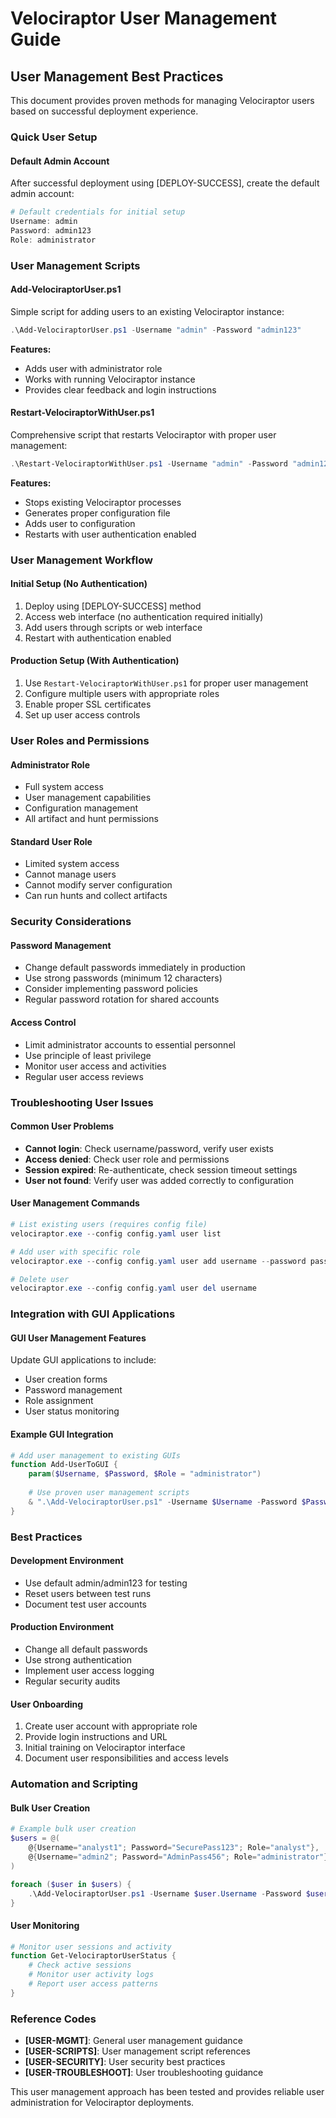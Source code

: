 # Velociraptor User Management Guide

## User Management Best Practices

This document provides proven methods for managing Velociraptor users based on successful deployment experience.

### Quick User Setup

#### Default Admin Account
After successful deployment using [DEPLOY-SUCCESS], create the default admin account:

```powershell
# Default credentials for initial setup
Username: admin
Password: admin123
Role: administrator
```

### User Management Scripts

#### Add-VelociraptorUser.ps1
Simple script for adding users to an existing Velociraptor instance:

```powershell
.\Add-VelociraptorUser.ps1 -Username "admin" -Password "admin123"
```

**Features:**
- Adds user with administrator role
- Works with running Velociraptor instance
- Provides clear feedback and login instructions

#### Restart-VelociraptorWithUser.ps1
Comprehensive script that restarts Velociraptor with proper user management:

```powershell
.\Restart-VelociraptorWithUser.ps1 -Username "admin" -Password "admin123"
```

**Features:**
- Stops existing Velociraptor processes
- Generates proper configuration file
- Adds user to configuration
- Restarts with user authentication enabled

### User Management Workflow

#### Initial Setup (No Authentication)
1. Deploy using [DEPLOY-SUCCESS] method
2. Access web interface (no authentication required initially)
3. Add users through scripts or web interface
4. Restart with authentication enabled

#### Production Setup (With Authentication)
1. Use `Restart-VelociraptorWithUser.ps1` for proper user management
2. Configure multiple users with appropriate roles
3. Enable proper SSL certificates
4. Set up user access controls

### User Roles and Permissions

#### Administrator Role
- Full system access
- User management capabilities
- Configuration management
- All artifact and hunt permissions

#### Standard User Role
- Limited system access
- Cannot manage users
- Cannot modify server configuration
- Can run hunts and collect artifacts

### Security Considerations

#### Password Management
- Change default passwords immediately in production
- Use strong passwords (minimum 12 characters)
- Consider implementing password policies
- Regular password rotation for shared accounts

#### Access Control
- Limit administrator accounts to essential personnel
- Use principle of least privilege
- Monitor user access and activities
- Regular user access reviews

### Troubleshooting User Issues

#### Common User Problems
- **Cannot login**: Check username/password, verify user exists
- **Access denied**: Check user role and permissions
- **Session expired**: Re-authenticate, check session timeout settings
- **User not found**: Verify user was added correctly to configuration

#### User Management Commands
```powershell
# List existing users (requires config file)
velociraptor.exe --config config.yaml user list

# Add user with specific role
velociraptor.exe --config config.yaml user add username --password password --role role

# Delete user
velociraptor.exe --config config.yaml user del username
```

### Integration with GUI Applications

#### GUI User Management Features
Update GUI applications to include:
- User creation forms
- Password management
- Role assignment
- User status monitoring

#### Example GUI Integration
```powershell
# Add user management to existing GUIs
function Add-UserToGUI {
    param($Username, $Password, $Role = "administrator")
    
    # Use proven user management scripts
    & ".\Add-VelociraptorUser.ps1" -Username $Username -Password $Password
}
```

### Best Practices

#### Development Environment
- Use default admin/admin123 for testing
- Reset users between test runs
- Document test user accounts

#### Production Environment
- Change all default passwords
- Use strong authentication
- Implement user access logging
- Regular security audits

#### User Onboarding
1. Create user account with appropriate role
2. Provide login instructions and URL
3. Initial training on Velociraptor interface
4. Document user responsibilities and access levels

### Automation and Scripting

#### Bulk User Creation
```powershell
# Example bulk user creation
$users = @(
    @{Username="analyst1"; Password="SecurePass123"; Role="analyst"},
    @{Username="admin2"; Password="AdminPass456"; Role="administrator"}
)

foreach ($user in $users) {
    .\Add-VelociraptorUser.ps1 -Username $user.Username -Password $user.Password
}
```

#### User Monitoring
```powershell
# Monitor user sessions and activity
function Get-VelociraptorUserStatus {
    # Check active sessions
    # Monitor user activity logs
    # Report user access patterns
}
```

### Reference Codes

- **[USER-MGMT]**: General user management guidance
- **[USER-SCRIPTS]**: User management script references
- **[USER-SECURITY]**: User security best practices
- **[USER-TROUBLESHOOT]**: User troubleshooting guidance

This user management approach has been tested and provides reliable user administration for Velociraptor deployments.